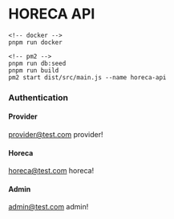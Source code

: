 # HORECA API




```
<!-- docker -->
pnpm run docker

<!-- pm2 -->
pnpm run db:seed
pnpm run build
pm2 start dist/src/main.js --name horeca-api

```




### Authentication

#### Provider
provider@test.com
provider!

#### Horeca
horeca@test.com
horeca!

#### Admin
admin@test.com
admin!
